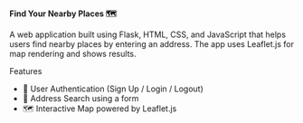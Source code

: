 ****Find Your Nearby Places 🗺️****


A web application built using Flask, HTML, CSS, and JavaScript that helps users find nearby places by entering an address. The app uses Leaflet.js for map rendering and shows results.

Features

+ 🔐 User Authentication (Sign Up / Login / Logout)
+ 📍 Address Search using a form
+ 🗺️ Interactive Map powered by Leaflet.js
